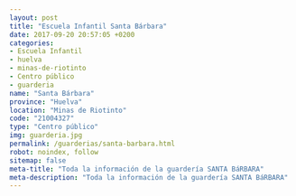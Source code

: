 ```yaml
---
layout: post
title: "Escuela Infantil Santa Bárbara"
date: 2017-09-20 20:57:05 +0200
categories:
- Escuela Infantil
- huelva
- minas-de-riotinto
- Centro público
- guarderia
name: "Santa Bárbara"
province: "Huelva"
location: "Minas de Riotinto"
code: "21004327"
type: "Centro público"
img: guarderia.jpg
permalink: /guarderias/santa-barbara.html
robot: noindex, follow
sitemap: false
meta-title: "Toda la información de la guardería SANTA BáRBARA"
meta-description: "Toda la información de la guardería SANTA BáRBARA"
---
```

